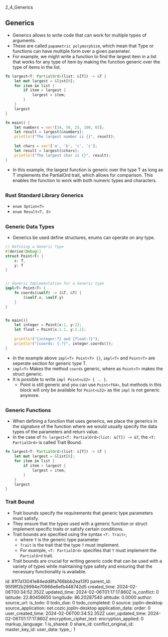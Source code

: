 2_4_Generics

## Generics
-  Generics allows to write code that can work for multiple types of arguments. 
-  These are called `papametric polymorphism`, which mean that  Type or functions can have multiple form over a given parameter.
-  For example, we might write a function to find the largest item in a list that works for any type of item by making the function generic over the type of items in the list. 

```rust
fn largest<T: PartialOrd>(list: &[T]) -> &T {
    let mut largest = &list[0];
    for item in list {
        if item > largest {
            largest = item;
        }
    }
    largest
}

fn main() {
    let numbers = vec![34, 50, 25, 100, 65];
    let result = largest(&numbers);
    println!("The largest number is {}", result);
    
    let chars = vec!['a', 'b', 'c', 'z'];
    let result = largest(&chars);
    println!("The largest char is {}", result);
}
```
- In this example, the largest function is generic over the type T as long as T implements the PartialOrd trait, which allows for comparison. This enables the function to work with both numeric types and characters.

##
##

### Rust Standard Library Generics
- `enum Option<T>`
- `enum Result<T, E>`

##
##


### Generic Data Types
- Generics be used define structures, enums can operate on any type.
```rust
// Defining a Generic Type
#[derive(Debug)]
struct Point<T> {
	x: T,
	y: T
}


// Generic Implementation for a Generic type
impl<T> Point<T> {
	fn coords(&self) -> (&T, &T) {
		(&self.x, &self.y)
	}
}


fn main(){
	let integer = Point{x:1, y:2};
	let float = Point{x:1.1, y:2.2};
	
	println!("{integer:?} and {float:?}");
	println!("{coords: {:?}", integer.coords());
}

```
- In the example above `impl<T> Point<T> {}`, `impl<T>` and `Point<T>` are seperate section for generic type T.
- `impl<T>` Makes the method `coords` generic, where as `Point<T>` makes the struct generic.
- It is possible to write `impl Point<u32> { .. }`.
	- Point is still generic and you can use `Point<f64>`, but methods in this block will only be available for `Point<u32>` as the `impl` is not generic anymore.

##
##

### Generic Functions
- When defining a function that uses generics, we place the generics in the signature of the function where we would usually specify the data types of the parameters and return value.
- In the case of `fn largest<T: PartialOrd>(list: &[T]) -> &T`, the `<T: PartialOrd>` is called Trait Bound.
```rust
fn largest<T: PartialOrd>(list: &[T]) -> &T {
    let mut largest = &list[0];
    for item in list {
        if item > largest {
            largest = item;
        }
    }
    largest
}
```

### Trait Bound
- Trait bounds specify the requirements that generic type parameters must satisfy. 
- They ensure that the types used with a generic function or struct implement specific traits or satisfy certain conditions.
- Trait bounds are specified using the syntax `<T: Trait>`, 
	- where `T` is the generic type parameter
	- `Trait` is the trait that the type `T` must implement.
	- For example, `<T: PartialOrd>` specifies that `T` must implement the `PartialOrd` trait.
- Trait bounds are crucial for writing generic code that can be used with a variety of types while maintaining type safety and ensuring that the necessary functionality is available.

id: 81f7a13041e84edd8fa766bbb2ea13f0
parent_id: 95f9ff2b29994e70966e6efb448742d5
created_time: 2024-02-06T00:34:52.352Z
updated_time: 2024-02-06T01:17:17.860Z
is_conflict: 0
latitude: 22.80456650
longitude: 86.20287540
altitude: 0.0000
author: 
source_url: 
is_todo: 0
todo_due: 0
todo_completed: 0
source: joplin-desktop
source_application: net.cozic.joplin-desktop
application_data: 
order: 0
user_created_time: 2024-02-06T00:34:52.352Z
user_updated_time: 2024-02-06T01:17:17.860Z
encryption_cipher_text: 
encryption_applied: 0
markup_language: 1
is_shared: 0
share_id: 
conflict_original_id: 
master_key_id: 
user_data: 
type_: 1